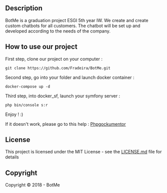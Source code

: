 ## Description

BotMe is a graduation project ESGI 5th year IW.
We create and create custom chatbots for all customers.
The chatbot will be set up and developed according to the needs of the company.


## How to use our project

First step, clone our project on your computer : 

```
git clone https://github.com/Fradeira/BotMe.git
```

Second step, go into your folder and launch docker container :

```
docker-compose up -d
```

Third step, into docker_sf, launch your symfony server :

```
php bin/console s:r
```

Enjoy ! :)

If it doesn't work, please go to this help : [Phpgockumentor](https://symfony.com/projects/phpdocumentor)

## License

This project is licensed under the MIT License - see the [LICENSE.md](LICENSE.md) file for details

## Copyright

Copyright © 2018 - BotMe